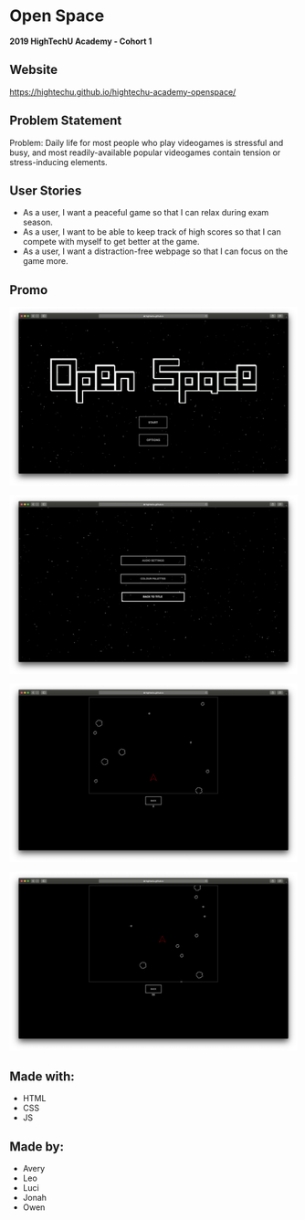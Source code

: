 # Open Space

**2019 HighTechU Academy - Cohort 1**

## Website

https://hightechu.github.io/hightechu-academy-openspace/

## Problem Statement

Problem: Daily life for most people who play videogames is stressful and busy, and most readily-available popular videogames contain tension or stress-inducing elements.

## User Stories

* As a user, I want a peaceful game so that I can relax during exam season.
* As a user, I want to be able to keep track of high scores so that I can compete with myself to get better at the game.
* As a user, I want a distraction-free webpage so that I can focus on the game more.

## Promo

![Promo of Website](promo.png)

![Promo of Website](promo-1.png)

![Promo of Website](promo-2.png)

![Promo of Website](promo-3.png)

## Made with:

* HTML
* CSS
* JS

## Made by:

* Avery
* Leo
* Luci
* Jonah
* Owen
